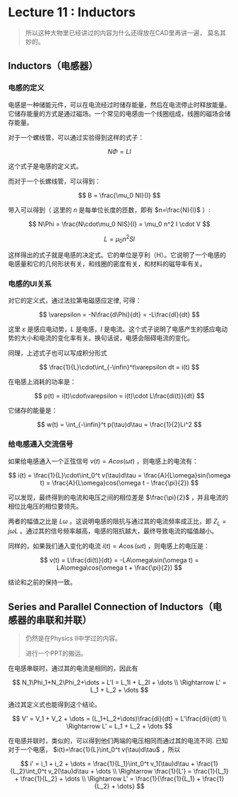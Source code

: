 # Lecture 11 : Inductors

> 所以这种大物里已经讲过的内容为什么还得放在CAD里再讲一遍，
> 莫名其妙的。

## Inductors（电感器）

### 电感的定义

电感是一种储能元件，可以在电流经过时储存能量，然后在电流停止时释放能量。它储存能量的方式是通过磁场。一个常见的电感由一个线圈组成，线圈的磁场会储存能量。

对于一个螺线管，可以通过实验得到这样的式子：

$$
N\Phi = LI
$$

这个式子是电感的定义式。

而对于一个长螺线管，可以得到：

$$
B = \frac{\mu_0 NI}{l}
$$

带入可以得到（ 这里的 $n$ 是每单位长度的匝数，即有 $n=\frac{N}{l}$ ）:

$$
N\Phi = \frac{N\cdot\mu_0 NIS}{l} = \mu_0 n^2 I \cdot V
$$

$$
L = \mu_0 n^2 Sl
$$

这样得出的式子就是电感的决定式。它的单位是亨利（H）。它说明了一个电感的电感量和它的几何形状有关，和线圈的密度有关，和材料的磁导率有关。

### 电感的UI关系

对它的定义式，通过法拉第电磁感应定律, 可得：

$$
\varepsilon = -N\frac{d\Phi}{dt} = -L\frac{dI}{dt}
$$

这里 $\varepsilon$ 是感应电动势，$L$ 是电感，$I$ 是电流。这个式子说明了电感产生的感应电动势的大小和电流的变化率有关。换句话说，电感会阻碍电流的变化。

同理，上述式子也可以写成积分形式

$$
\frac{1}{L}\cdot\int_{-\infin}^t\varepsilon dt = i(t)
$$

在电感上消耗的功率是：

$$
p(t) = i(t)\cdot\varepsilon = i(t)\cdot L\frac{di(t)}{dt}
$$

它储存的能量是：

$$
w(t) = \int_{-\infin}^t p(\tau)d\tau = \frac{1}{2}Li^2
$$

### 给电感通入交流信号

如果给电感通入一个正弦信号 $v(t) = Acos(\omega t)$ ，则电感上的电流有：

$$
i(t) = \frac{1}{L}\cdot\int_0^t v(\tau)d\tau = \frac{A}{L\omega}sin(\omega t) = \frac{A}{L\omega}cos(\omega t - \frac{\pi}{2})
$$

可以发现，最终得到的电流和电压之间的相位差是 $\frac{\pi}{2}$ ，并且电流的相位比电压的相位要领先。

两者的幅值之比是 $L\omega$ 。这说明电感的阻抗与通过其的电流频率成正比，即 $Z_L = j\omega L$ 。通过其的信号频率越高，电感的阻抗越大，最终导致电流的幅值越小。

同样的，如果我们通入变化的电流 $i(t) = A\cos(\omega t)$ ，则电感上的电压是：

$$
v(t) = L\frac{di(t)}{dt} = -LA\omega\sin(\omega t) = LA\omega\cos(\omega t + \frac{\pi}{2})
$$

结论和之前的保持一致。

## Series and Parallel Connection of Inductors（电感器的串联和并联）

> 仍然是在Physics II中学过的内容。
> 
> 进行一个PPT的搬运。

在电感串联时，通过其的电流是相同的，因此有

$$
N_1\Phi_1+N_2\Phi_2+\dots = L'I = L_1I + L_2I + \dots \\
\Rightarrow L' = L_1 + L_2 + \dots
$$

通过其定义式也能得到这个结论。

$$
V' = V_1 + V_2 + \dots = (L_1+L_2+\dots)\frac{di}{dt} = L'\frac{di}{dt} \\
\Rightarrow L' = L_1 + L_2 + \dots
$$

在电感并联时，类似的，可以得到他们两端的电压相同而通过其的电流不同. 已知对于一个电感， $i(t)=\frac{1}{L}\int_0^t v(\tau)d\tau$ ，所以

$$
i' = i_1 + i_2 + \dots = \frac{1}{L_1}\int_0^t v_1(\tau)d\tau + \frac{1}{L_2}\int_0^t v_2(\tau)d\tau + \dots \\
\Rightarrow \frac{1}{L'} = \frac{1}{L_1} + \frac{1}{L_2} + \dots    \\
\Rightarrow L' = \frac{1}{\frac{1}{L_1} + \frac{1}{L_2} + \dots}
$$